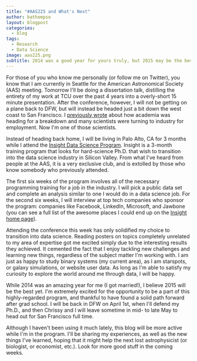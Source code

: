 ```yaml
---
title: "#AAS225 and What's Next"
author: bathompso
layout: blogpost
categories:
  - blog
tags:
  - Research
  - Data Science
image: aas225.png
subtitle: 2014 was a good year for yours truly, but 2015 may be the best yet.
---
```


For those of you who know me personally (or follow me on Twitter), you know that I am currently in Seattle for the American Astronomical Society (AAS) meeting. Tomorrow I'll be doing a dissertation talk, distilling the entirety of my work at TCU over the past 4 years into a overly-short 15 minute presentation. After the conference, however, I will not be getting on a plane back to DFW, but will instead be headed just a bit down the west coast to San Francisco. I [previously wrote](/blog/transition-to-data-science/) about how academia was heading for a breakdown and many scientists were turning to industry for employment. Now I'm one of those scientists.

Instead of heading back home, I will be living in Palo Alto, CA for 3 months while I attend the [Insight Data Science Program](http://insightdatascience.com). Insight is a 3-month training program that looks for hard-science Ph.D. that wish to transition into the data science industry in Silicon Valley. From what I've heard from people at the AAS, it is a very exclusive club, and is extolled by those who know somebody who previously attended.

The first six weeks of the program involves all of the necessary programming training for a job in the industry. I will pick a public data set and complete an analysis similar to one I would do in a data science job. For the second six weeks, I will interview at top tech companies who sponsor the program: companies like Facebook, LinkedIn, Microsoft, and Jawbone (you can see a full list of the awesome places I could end up on the [Insight home page](http://insightdatascience.com)).

Attending the conference this week has only solidified my choice to transition into data science. Reading posters on topics completely unrelated to my area of expertise got me excited simply due to the interesting results they achieved. It cemented the fact that I enjoy tackling new challenges and learning new things, regardless of the subject matter I'm working with. I am just as happy to study binary systems (my current area), as I am starspots, or galaxy simulations, or website user data. As long as I'm able to satisfy my curiosity to explore the world around me through data, I will be happy.

While 2014 was an amazing year for me (I got married!), I believe 2015 will be the best yet. I'm extremely excited for the opportunity to be a part of this highly-regarded program, and thankful to have found a solid path forward after grad school. I will be back in DFW on April 1st, when I'll defend my Ph.D., and then Chrissy and I will leave sometime in mid- to late May to head out for San Francisco full time.

Although I haven't been using it much lately, this blog will be more active while I'm in the program. I'll be sharing my experiences, as well as the new things I've learned, hoping that it might help the next lost astrophysicist (or biologist, or economist, etc.). Look for more good stuff in the coming weeks.
